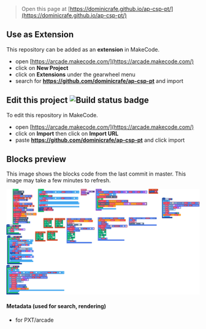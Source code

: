  


> Open this page at [https://dominicrafe.github.io/ap-csp-pt/](https://dominicrafe.github.io/ap-csp-pt/)

## Use as Extension

This repository can be added as an **extension** in MakeCode.

* open [https://arcade.makecode.com/](https://arcade.makecode.com/)
* click on **New Project**
* click on **Extensions** under the gearwheel menu
* search for **https://github.com/dominicrafe/ap-csp-pt** and import

## Edit this project ![Build status badge](https://github.com/dominicrafe/ap-csp-pt/workflows/MakeCode/badge.svg)

To edit this repository in MakeCode.

* open [https://arcade.makecode.com/](https://arcade.makecode.com/)
* click on **Import** then click on **Import URL**
* paste **https://github.com/dominicrafe/ap-csp-pt** and click import

## Blocks preview

This image shows the blocks code from the last commit in master.
This image may take a few minutes to refresh.

![A rendered view of the blocks](https://github.com/dominicrafe/ap-csp-pt/raw/master/.github/makecode/blocks.png)

#### Metadata (used for search, rendering)

* for PXT/arcade
<script src="https://makecode.com/gh-pages-embed.js"></script><script>makeCodeRender("{{ site.makecode.home_url }}", "{{ site.github.owner_name }}/{{ site.github.repository_name }}");</script>
